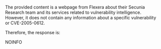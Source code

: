 The provided content is a webpage from Flexera about their Secunia Research team and its services related to vulnerability intelligence. However, it does not contain any information about a specific vulnerability or CVE-2005-0612.

Therefore, the response is:

NOINFO